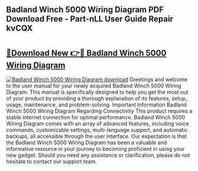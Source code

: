 ## Badland Winch 5000 Wiring Diagram PDF Download Free - Part-nLL User Guide Repair kvCQX

# <h2><a href="http://dfncjl.blite.top/?on=Badland+Winch+5000+Wiring+Diagram">🔗Download New 👉🔴 Badland Winch 5000 Wiring Diagram</a></h2>

[![Badland Winch 5000 Wiring Diagram download](https://i.imgur.com/lujVjoI.png)](http://dfncjl.blite.top/?on=Badland+Winch+5000+Wiring+Diagram)
Greetings and welcome to the user manual for your newly acquired Badland Winch 5000 Wiring Diagram. This manual is specifically designed to help you get the most out of your product by providing a thorough explanation of its features, setup, usage, maintenance, and problem-solving. Important Information Badland Winch 5000 Wiring Diagram Regarding Connectivity This product requires a stable internet connection for optimal performance. Badland Winch 5000 Wiring Diagram comes with an array of advanced features, including voice commands, customizable settings, multi-language support, and automatic backups, all accessible through the user interface. Our expectation is that the Badland Winch 5000 Wiring Diagram has been a valuable and informative resource in your journey to becoming proficient in using your new gadget. Should you need any assistance or clarification, please do not hesitate to contact our support team.
